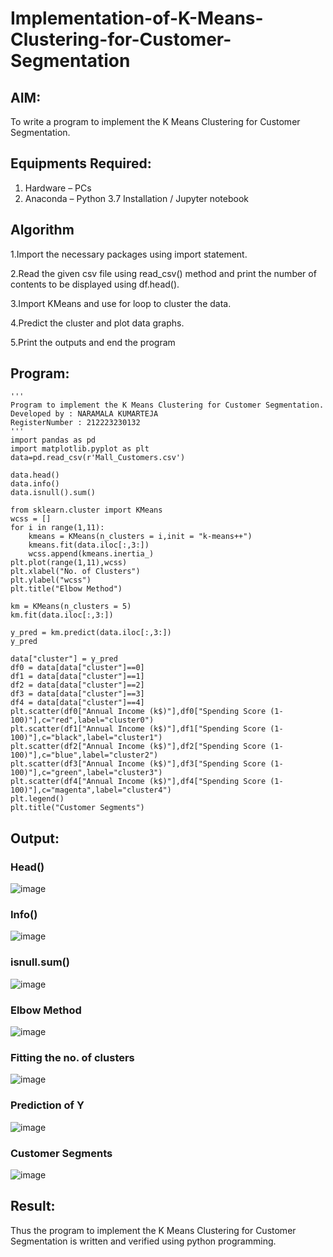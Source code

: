 # Implementation-of-K-Means-Clustering-for-Customer-Segmentation

## AIM:
To write a program to implement the K Means Clustering for Customer Segmentation.

## Equipments Required:
1. Hardware – PCs
2. Anaconda – Python 3.7 Installation / Jupyter notebook

## Algorithm
1.Import the necessary packages using import statement.

2.Read the given csv file using read_csv() method and print the number of contents to be displayed using df.head().

3.Import KMeans and use for loop to cluster the data.

4.Predict the cluster and plot data graphs.

5.Print the outputs and end the program
## Program:
```
'''
Program to implement the K Means Clustering for Customer Segmentation.
Developed by : NARAMALA KUMARTEJA
RegisterNumber : 212223230132
'''
import pandas as pd
import matplotlib.pyplot as plt
data=pd.read_csv(r'Mall_Customers.csv')

data.head()
data.info()
data.isnull().sum()

from sklearn.cluster import KMeans
wcss = []
for i in range(1,11):
    kmeans = KMeans(n_clusters = i,init = "k-means++")
    kmeans.fit(data.iloc[:,3:])
    wcss.append(kmeans.inertia_)
plt.plot(range(1,11),wcss)
plt.xlabel("No. of Clusters")
plt.ylabel("wcss")
plt.title("Elbow Method")

km = KMeans(n_clusters = 5)
km.fit(data.iloc[:,3:])

y_pred = km.predict(data.iloc[:,3:])
y_pred

data["cluster"] = y_pred
df0 = data[data["cluster"]==0]
df1 = data[data["cluster"]==1]
df2 = data[data["cluster"]==2]
df3 = data[data["cluster"]==3]
df4 = data[data["cluster"]==4]
plt.scatter(df0["Annual Income (k$)"],df0["Spending Score (1-100)"],c="red",label="cluster0")
plt.scatter(df1["Annual Income (k$)"],df1["Spending Score (1-100)"],c="black",label="cluster1")
plt.scatter(df2["Annual Income (k$)"],df2["Spending Score (1-100)"],c="blue",label="cluster2")
plt.scatter(df3["Annual Income (k$)"],df3["Spending Score (1-100)"],c="green",label="cluster3")
plt.scatter(df4["Annual Income (k$)"],df4["Spending Score (1-100)"],c="magenta",label="cluster4")
plt.legend()
plt.title("Customer Segments")
```

## Output:
### Head()
![image](https://github.com/Madhavareddy09/Implementation-of-K-Means-Clustering-for-Customer-Segmentation/assets/145742470/12e02ae0-06e5-47c0-a26e-d4e582b2f200)

### Info()
![image](https://github.com/Madhavareddy09/Implementation-of-K-Means-Clustering-for-Customer-Segmentation/assets/145742470/b70f48a7-3734-42bf-ae03-6f8890dd28f0)

### isnull.sum()
![image](https://github.com/Madhavareddy09/Implementation-of-K-Means-Clustering-for-Customer-Segmentation/assets/145742470/8a431583-dcbf-4311-9bd4-39dc5af03c41)

### Elbow Method
![image](https://github.com/Madhavareddy09/Implementation-of-K-Means-Clustering-for-Customer-Segmentation/assets/145742470/9efa8505-3589-490d-8980-8a3e62073153)

### Fitting the no. of clusters
![image](https://github.com/Madhavareddy09/Implementation-of-K-Means-Clustering-for-Customer-Segmentation/assets/145742470/7eae3f79-61eb-4aff-9bad-6fa849eaca41)

### Prediction of Y
![image](https://github.com/Madhavareddy09/Implementation-of-K-Means-Clustering-for-Customer-Segmentation/assets/145742470/ed33ffde-d901-4bdb-ab3a-a5e6bdb7f958)

### Customer Segments
![image](https://github.com/Madhavareddy09/Implementation-of-K-Means-Clustering-for-Customer-Segmentation/assets/145742470/3bb7eca9-7b85-4086-ab1b-fb37589a6fcd)


## Result:
Thus the program to implement the K Means Clustering for Customer Segmentation is written and verified using python programming.
